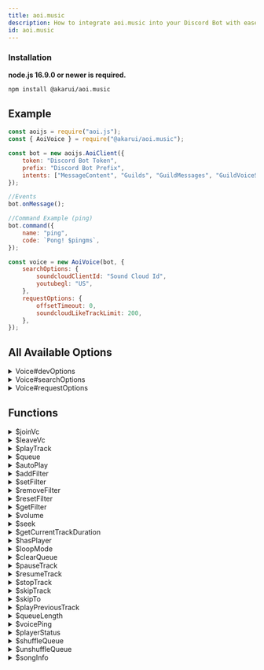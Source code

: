 ```yaml
---
title: aoi.music
description: How to integrate aoi.music into your Discord Bot with ease.
id: aoi.music
---
```


### Installation

**node.js 16.9.0 or newer is required.**

```bash
npm install @akarui/aoi.music
```

## Example

```javascript
const aoijs = require("aoi.js");
const { AoiVoice } = require("@akarui/aoi.music");

const bot = new aoijs.AoiClient({
    token: "Discord Bot Token",
    prefix: "Discord Bot Prefix",
    intents: ["MessageContent", "Guilds", "GuildMessages", "GuildVoiceStates"],
});

//Events
bot.onMessage();

//Command Example (ping)
bot.command({
    name: "ping",
    code: `Pong! $pingms`,
});

const voice = new AoiVoice(bot, {
    searchOptions: {
        soundcloudClientId: "Sound Cloud Id",
        youtubegl: "US",
    },
    requestOptions: {
        offsetTimeout: 0,
        soundcloudLikeTrackLimit: 200,
    },
});
```

## All Available Options

<details>
<summary>Voice#devOptions</summary>

```typescript
devOptions?: {
        debug: boolean;
    };
```

</details>
<details>
<summary>Voice#searchOptions</summary>

```typescript
    searchOptions?: {
        soundcloudClientId?: string;
        youtubeCookie?: string;
        youtubeAuth?: PathLike;
        youtubegl?: string;
        youtubeClient?: "WEB" | "ANDROID" | "YTMUSIC";
    };
```

</details>
<details>
<summary>Voice#requestOptions</summary>

```typescript
    requestOptions?: {
        offsetTimeout?: number;
        soundcloudLikeTrackLimit?: number;
        youtubePlaylistLimit?: number;
        spotifyPlaylistLimit?: number;
    };
```

</details>

## Functions
<!-- $joinVc -->
<details>
<summary>$joinVc</summary>
<table>
  <tr>
    <th>Usage</th>
    <td style="display:flex;flex-direction: row;justify-content:flex-start;align-items: flex-start;width:100%;">$joinVc[<details><summary>voice/stage id</summary>Voice/Stage Channel ID</details>;<details><summary>selfDeaf?</summary>Whether the bot should deafen itself (default: true)</details>;<details><summary>selfMute?</summary>Whether the bot should mute itself (default: false)</details>;<details><summary>speaker?</summary>Whether the bot should be speaker on stage channel (default: true)</details>;<details><summary>debug?</summary>Whether to enable debug mode (default: false)</details>]</td>
  </tr>
  <tr>
    <th>Example</th>
    <td>$joinVc || $joinVc[$voiceId]</td>
  </tr>
</table>
</details>

<!-- $leaveVc -->
<details>
<summary>$leaveVc</summary>
<table>
  <tr>
    <th>Usage</th>
    <td style="display:flex;">$leaveVc[
        <details>
    <summary>guildId?</summary>
    Guild ID
    </details>
    ]</td>
  </tr>
  <tr>
    <th>Example</th>
    <td>$leaveVc || $leaveVc[$guildId]</td>
  </tr>
</table>
</details>

<!-- $playTrack -->
<details>
<summary>$playTrack</summary>
<table>
  <tr>
    <th>Usage</th>
    <td style="display:flex;">$playTrack[
        <details>
    <summary>query</summary>
    Search query
    </details>;
    <details>
    <summary>type</summary>
    Platform type (youtube, soundcloud, spotify, localfile, url)
    </details>
    ]</td>
  </tr>
  <tr>
    <th>Example</th>
    <td>$playTrack[https://www.youtube.com/watch?v=dQw4w9WgXcQ;youtube]</td>
  </tr>
</table>
</details>

<!-- $queue -->
<details>
<summary>$queue</summary>
<table>
  <tr>
    <th>Usage</th>
    <td style="display:flex;">$queue[
        <details>
    <summary>page?</summary>
    Page number (default: 1)
    </details>;
    <details>
    <summary>limit?</summary>
    Limit of tracks per page (default: 10)
    </details>;
    <details>
    <summary>format?</summary>
    Format of the queue (default: `{number}) {title} | {requester.user.tag}`)
    </details>
    ]</td>
  </tr>
  <tr>
    <th>Example</th>
    <td>$queue || $queue[1;10;{number}) {title} | {requester.user.tag}]</td>
  </tr>
</table>
</details>

<!-- $autoPlay -->
<details>
<summary>$autoPlay</summary>
<table>
  <tr>
    <th>Usage</th>
    <td style="display:flex;">$autoPlay[
        <details>
    <summary>type?</summary>
    Type of autoplay (relative, youtube, soundcloud, spotify, none) (default: relative)
    </details>
    ]</td>
  </tr>
  <tr>
    <th>Example</th>
    <td>$autoPlay || $autoplay[relative]</td>
  </tr>
</table>
</details>

<!-- $addFilter -->

<details>
<summary>$addFilter</summary>
<table>
  <tr>
    <th>Usage</th>
    <td style="display:flex;">$addFilter[
        <details>
    <summary>filter</summary>
    JSON format of FFmpeg audio filters
    </details>
    ]</td>
  </tr>
  <tr>
    <th>Example</th>
    <td>$addFilter[{ "asetrate" : 52000 , "aresample" : 48000 }]</td>
  </tr>
</table>
</details>

<details> 
<summary>$setFilter</summary> 
This function overwrites all filter with provided filter 
<table> 
  <tr> 
    <th>Usage</th> 
    <td style="display:flex;">$setFilter[ 
        <details> 
    <summary>filter</summary> 
    the JSON format of filter to be used 
    </details> 
    ]</td> 
  </tr> 
  <tr> 
    <th>Example</th> 
    <td>$setFilter[{ "asetrate" : 52000 , "aresample" : 48000 }]</td> 
  </tr> 
</table> 
</details><details> 
<summary>$removeFilter</summary> 
This function removes provided filter 
<table> 
  <tr> 
    <th>Usage</th> 
    <td style="display:flex;">$removeFilter[ 
        <details> 
    <summary>filter</summary> 
    the JSON format of filter to be removed 
    </details> 
    ]</td> 
  </tr> 
  <tr> 
    <th>Example</th> 
    <td>$removeFilter[{ "asetrate" : 52000 , "aresample" : 48000 }]</td> 
  </tr> 
</table> 
</details><details> 
<summary>$resetFilter</summary> 
This function removes all filter 
<table> 
  <tr> 
    <th>Usage</th> 
    <td style="display:flex;">$resetFilter</td> 
  </tr> 
  <tr> 
    <th>Example</th> 
    <td>$resetFilter</td> 
  </tr> 
</table> 
</details><details> 
<summary>$getFilter</summary> 
This function returns the current filter 
<table> 
  <tr> 
    <th>Usage</th> 
    <td style="display:flex;">$getFilter</td> 
  </tr> 
  <tr> 
    <th>Example</th> 
    <td>$getFilter</td> 
  </tr> 
</table> 
</details><details> 
<summary>$volume</summary> 
This function sets/gets the volume of the audio 
<table> 
  <tr> 
    <th>Usage</th> 
    <td style="display:flex;">$volume[ 
        <details> 
    <summary>volume</summary> 
    the volume to be set 
    </details> 
    ]</td> 
  </tr> 
  <tr> 
    <th>Example</th> 
    <td>$volume || $volume[50]</td> 
  </tr> 
</table> 
</details><details> 
<summary>$seek</summary> 
This function seeks the audio to the provided time 
<table> 
  <tr> 
    <th>Usage</th> 
    <td style="display:flex;">$seek[ 
        <details> 
    <summary>time</summary> 
    the time to seek to 
    </details> 
    ]</td> 
  </tr> 
  <tr> 
    <th>Example</th> 
    <td>$seek[10s]</td> 
  </tr> 
</table> 
</details><details> 
<summary>$getCurrentTrackDuration</summary> 
This function returns the duration of the current track 
<table> 
  <tr> 
    <th>Usage</th> 
    <td style="display:flex;">$getCurrentTrackDuration</td> 
  </tr> 
  <tr> 
    <th>Example</th> 
    <td>$getCurrentTrackDuration</td> 
  </tr> 
</table> 
</details><details> 
<summary>$hasPlayer</summary> 
This function returns true if the player is connected 
<table> 
  <tr> 
    <th>Usage</th> 
    <td style="display:flex;">$hasPlayer</td> 
  </tr> 
  <tr> 
    <th>Example</th> 
    <td>$hasPlayer</td> 
  </tr> 
</table> 
</details><details> 
<summary>$loopMode</summary> 
This function sets/gets the loop mode of the player 
<table> 
  <tr> 
    <th>Usage</th> 
    <td style="display:flex;">$loopMode[ 
        <details> 
    <summary>mode</summary> 
    the loop mode to be set (song, queue, none) 
    </details> 
    ]</td> 
  </tr> 
  <tr> 
    <th>Example</th> 
    <td>$loopMode[queue]</td> 
  </tr> 
</table> 
</details><details> 
<summary>$clearQueue</summary> 
This function clears the queue 
<table> 
  <tr> 
    <th>Usage</th> 
    <td style="display:flex;">$clearQueue</td> 
  </tr> 
  <tr> 
    <th>Example</th> 
    <td>$clearQueue</td> 
  </tr> 
</table> 
</details><details> 
<summary>$pauseTrack</summary> 
This function pauses the current track 
<table> 
  <tr> 
    <th>Usage</th> 
    <td style="display:flex;">$pauseTrack</td> 
  </tr> 
  <tr> 
    <th>Example</th> 
    <td>$pauseTrack</td> 
  </tr> 
</table> 
</details><details> 
<summary>$resumeTrack</summary> 
This function resumes the current track 
<table> 
  <tr> 
    <th>Usage</th> 
    <td style="display:flex;">$resumeTrack</td> 
  </tr> 
  <tr> 
    <th>Example</th> 
    <td>$resumeTrack</td> 
  </tr> 
</table> 
</details><details> 
<summary>$stopTrack</summary> 
This function stops the current track 
<table> 
  <tr> 
    <th>Usage</th> 
    <td style="display:flex;">$stopTrack</td> 
  </tr> 
  <tr> 
    <th>Example</th> 
    <td>$stopTrack</td> 
  </tr> 
</table> 
</details><details> 
<summary>$skipTrack</summary> 
This function skips the current track 
<table> 
  <tr> 
    <th>Usage</th> 
    <td style="display:flex;">$skipTrack</td> 
  </tr> 
  <tr> 
    <th>Example</th> 
    <td>$skipTrack</td> 
  </tr> 
</table> 
</details><details> 
<summary>$skipTo</summary> 
This function skips to the provided track 
<table> 
  <tr> 
    <th>Usage</th> 
    <td style="display:flex;">$skipTo[ 
        <details> 
    <summary>track</summary> 
    the track to skip to 
    </details> 
    ]</td> 
  </tr> 
  <tr> 
    <th>Example</th> 
    <td>$skipTo[5]</td> 
  </tr> 
</table> 
</details><details> 
<summary>$playPreviousTrack</summary> 
This function plays the previous track 
<table> 
  <tr> 
    <th>Usage</th> 
    <td style="display:flex;">$playPreviousTrack</td> 
  </tr> 
  <tr> 
    <th>Example</th> 
    <td>$playPreviousTrack</td> 
  </tr> 
</table> 
</details><details> 
<summary>$queueLength</summary> 
This function returns the length of the queue 
<table> 
  <tr> 
    <th>Usage</th> 
    <td style="display:flex;">$queueLength</td> 
  </tr> 
  <tr> 
    <th>Example</th> 
    <td>$queueLength</td> 
  </tr> 
</table> 
</details><details> 
<summary>$voicePing</summary> 
This function returns the ping of the voice connection 
<table> 
  <tr> 
    <th>Usage</th> 
    <td style="display:flex;">$voicePing[ 
        <details> 
    <summary>type</summary> 
    the type of ping to be returned (ws, udp) 
    </details> 
    ]</td> 
  </tr> 
  <tr> 
    <th>Example</th> 
    <td>$voicePing || $voicePing[ws]</td> 
  </tr> 
</table> 
</details><details> 
<summary>$playerStatus</summary> 
This function returns the status of the player 
<table> 
  <tr> 
    <th>Usage</th> 
    <td style="display:flex;">$playerStatus</td> 
  </tr> 
  <tr> 
    <th>Example</th> 
    <td>$playerStatus</td> 
  </tr> 
</table> 
</details><details> 
<summary>$shuffleQueue</summary> 
This function shuffles the queue 
<table> 
  <tr> 
    <th>Usage</th> 
    <td style="display:flex;">$shuffleQueue</td> 
  </tr> 
  <tr> 
    <th>Example</th> 
    <td>$shuffleQueue</td> 
  </tr> 
</table> 
</details><details> 
<summary>$unshuffleQueue</summary> 
This function unshuffles the queue 
<table> 
  <tr> 
    <th>Usage</th> 
    <td style="display:flex;">$unshuffleQueue</td> 
  </tr> 
  <tr> 
    <th>Example</th> 
    <td>$unshuffleQueue</td> 
  </tr> 
</table> 
</details><details> 
<summary>$songInfo</summary> 
This function returns the info of the song 
<table> 
  <tr> 
    <th>Usage</th> 
    <td style="display:flex;">$songInfo[ 
        <details> 
    <summary>type</summary> 
    the type of info to be returned (title, url, thumbnail, duration, user.{option here} ,author,authorURL etc.) 
    </details><details> 
    <summary>position</summary> 
    the position of the song in the queue (default: current song) 
    </details> 
    ]</td> 
  </tr> 
  <tr> 
    <th>Example</th> 
    <td>$songInfo</td> 
  </tr> 
</table> 
</details> 
